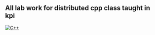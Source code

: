 ## All lab work for distributed cpp class taught in kpi
[![C++](https://img.shields.io/badge/C++-%2300599C.svg?logo=c%2B%2B&logoColor=white)](#)

